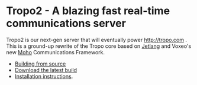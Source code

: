 # Tropo2 - A blazing fast real-time communications server

Tropo2 is our next-gen server that will eventually power http://tropo.com . This is a ground-up rewrite of the Tropo core based on [Jetlang](http://code.google.com/p/jetlang/) and Voxeo's new [Moho](http://labs.voxeo.com/moho) Communications Framework.

- [Building from source](https://github.com/tropo/tropo2/wiki/Building-Tropo2-From-Source)
- [Download the latest build](https://github.com/tropo/tropo2/wiki/Downloading-the-latest-automated-build)
- [Installation instructions](https://github.com/tropo/tropo2/wiki/Installation-with-Prism). 